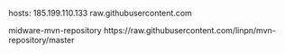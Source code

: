 hosts: 185.199.110.133 raw.githubusercontent.com

<repositories>
    <repository>
        <id>midware-mvn-repository</id>
        <url>https://raw.githubusercontent.com/linpn/mvn-repository/master</url>
    </repository>
</repositories>